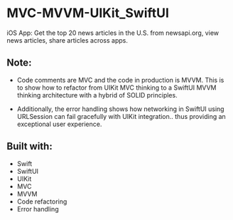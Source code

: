 # MVC-MVVM-UIKit_SwiftUI
iOS App: Get the top 20 news articles in the U.S. from newsapi.org, view news articles, share articles across apps.

## Note:
* Code comments are MVC and the code in production is MVVM. This is to show how to refactor from UIKit MVC thinking to a SwiftUI MVVM thinking architecture with a hybrid of SOLID principles.

* Additionally, the error handling shows how networking in SwiftUI using URLSession can fail gracefully with UIKit integration.. thus providing an exceptional user experience.

## Built with:
* Swift
* SwiftUI
* UIKit
* MVC
* MVVM
* Code refactoring
* Error handling
